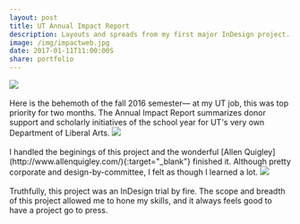 ```yaml
---
layout: post
title: UT Annual Impact Report
description: Layouts and spreads from my first major InDesign project.
image: /img/impactweb.jpg
date: 2017-01-11T11:00:00S
share: portfolio 
---
```


<img class="col three" src="/img/utfall6.jpg">
<div class="col three caption">
&nbsp;
</div>
Here is the behemoth of the fall 2016 semester— at my UT job, this was top priority for two months. The Annual Impact Report summarizes donor support and scholarly initiatives of the school year for UT's very own Department of Liberal Arts. 


<img class="col three" src="/img/utfall8.jpg">
<div class="col three caption">
&nbsp;
</div>
I handled the beginings of this project and the wonderful [Allen Quigley](http://www.allenquigley.com/){:target="_blank"} finished it. Although pretty corporate and design-by-committee, I felt as though I learned a lot.

<img class="col three" src="/img/utfall7.jpg">
<div class="col three caption">
&nbsp;
</div>
Truthfully, this project was an InDesign trial by fire. The scope and breadth of this project allowed me to hone my skills, and it always feels good to have a project go to press. 